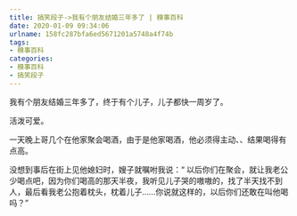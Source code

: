 ```yaml
---
title: 搞笑段子->我有个朋友结婚三年多了 | 糗事百科
date: 2020-01-09 09:34:06
urlname: 158fc287bfa6ed5671201a5748a4f74b
tags: 
- 糗事百科
categories:
- 糗事百科
- 搞笑段子
---
```

我有个朋友结婚三年多了，终于有个儿子，儿子都快一周岁了。

活泼可爱。

一天晚上哥几个在他家聚会喝酒，由于是他家喝酒，他必须得主动、、结果喝得有点高。

没想到事后在街上见他媳妇时，嫂子就嘱咐我说：“ 以后你们在聚会，就让我老公少喝点吧，因为你们喝高的那天半夜，我听见儿子哭的嗷嗷的，找了半天找不到人，最后看我老公抱着枕头，枕着儿子……你说就这样的，以后你们还敢在叫他喝吗？”


